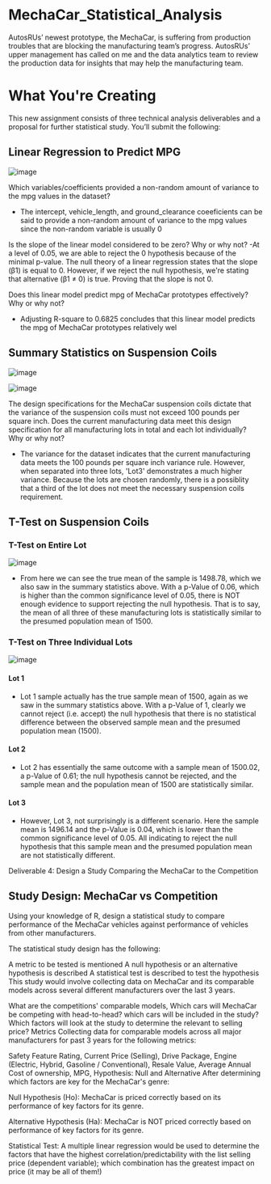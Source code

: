 # MechaCar_Statistical_Analysis

AutosRUs’ newest prototype, the MechaCar, is suffering from production troubles that are blocking the manufacturing team’s progress. AutosRUs’ upper management has called on me and the data analytics team to review the production data for insights that may help the manufacturing team.

# What You're Creating

This new assignment consists of three technical analysis deliverables and a proposal for further statistical study. You’ll submit the following:

## Linear Regression to Predict MPG

![image](https://user-images.githubusercontent.com/103547108/183312339-8041cb56-a53e-440f-b3ea-efc4281ebe95.png)

  Which variables/coefficients provided a non-random amount of variance to the mpg values in the dataset?
  - The intercept, vehicle_length, and ground_clearance coeeficients can be said to provide a non-random amount of variance to the mpg values since the non-random   variable is usually 0
  
  Is the slope of the linear model considered to be zero? Why or why not?
  -At a level of 0.05, we are able to reject the 0 hypothesis because of the minimal p-value. The null theory of a linear regression states that the slope (β1) is equal to 0. However, if we reject the null hypothesis, we're stating that alternative (β1 ≠ 0) is true. Proving that the slope is not 0.
  
  Does this linear model predict mpg of MechaCar prototypes effectively? Why or why not?
  - Adjusting R-square to 0.6825 concludes that this linear model predicts the mpg of MechaCar prototypes relatively wel

## Summary Statistics on Suspension Coils

![image](https://user-images.githubusercontent.com/103547108/183312562-65b3ec98-73e3-4590-b752-9e537cb9ab19.png)

![image](https://user-images.githubusercontent.com/103547108/183312566-62685739-ca11-4f79-98f6-78594fc81f2b.png)


The design specifications for the MechaCar suspension coils dictate that the variance of the suspension coils must not exceed 100 pounds per square inch. Does the current manufacturing data meet this design specification for all manufacturing lots in total and each lot individually? Why or why not?
 - The variance for the dataset indicates that the current manufacturing data meets the 100 pounds per square inch variance rule. However, when separated into three lots, 'Lot3' demonstrates a much higher variance. Because the lots are chosen randomly, there is a possiblity that a third of the lot does not meet the necessary suspension coils requirement.

## T-Test on Suspension Coils
### T-Test on Entire Lot

![image](https://user-images.githubusercontent.com/103547108/183312683-805a533b-e16e-4be0-89c7-95217d078156.png)

  - From here we can see the true mean of the sample is 1498.78, which we also saw in the summary statistics above. With a p-Value of 0.06, which is higher than the common significance level of 0.05, there is NOT enough evidence to support rejecting the null hypothesis. That is to say, the mean of all three of these manufacturing lots is statistically similar to the presumed population mean of 1500.
  
  ### T-Test on Three Individual Lots
  
![image](https://user-images.githubusercontent.com/103547108/183312725-0613ead4-7d65-480e-ab54-3e0737bcc9c1.png)

#### Lot 1
  - Lot 1 sample actually has the true sample mean of 1500, again as we saw in the summary statistics above. With a p-Value of 1, clearly we cannot reject (i.e. accept) the null hypothesis that there is no statistical difference between the observed sample mean and the presumed population mean (1500).
  
#### Lot 2
  - Lot 2 has essentially the same outcome with a sample mean of 1500.02, a p-Value of 0.61; the null hypothesis cannot be rejected, and the sample mean and the population mean of 1500 are statistically similar.
 
#### Lot 3
  - However, Lot 3, not surprisingly is a different scenario. Here the sample mean is 1496.14 and the p-Value is 0.04, which is lower than the common significance level of 0.05. All indicating to reject the null hypothesis that this sample mean and the presumed population mean are not statistically different.


Deliverable 4: Design a Study Comparing the MechaCar to the Competition

## Study Design: MechaCar vs Competition
Using your knowledge of R, design a statistical study to compare performance of the MechaCar vehicles against performance of vehicles from other manufacturers.

The statistical study design has the following:

A metric to be tested is mentioned
A null hypothesis or an alternative hypothesis is described
A statistical test is described to test the hypothesis
This study would involve collecting data on MechaCar and its comparable models across several different manufacturers over the last 3 years.

What are the competitions' comparable models,
Which cars will MechaCar be competing with head-to-head? which cars will be included in the study?
Which factors will look at the study to determine the relevant to selling price?
Metrics
Collecting data for comparable models across all major manufacturers for past 3 years for the following metrics:

  Safety Feature Rating,
  Current Price (Selling),
  Drive Package,
  Engine (Electric, Hybrid, Gasoline / Conventional),
  Resale Value,
  Average Annual Cost of ownership,
  MPG,
Hypothesis: Null and Alternative
After determining which factors are key for the MechaCar's genre:

Null Hypothesis (Ho): MechaCar is priced correctly based on its performance of key factors for its genre.

Alternative Hypothesis (Ha): MechaCar is NOT priced correctly based on performance of key factors for its genre.

Statistical Test:
A multiple linear regression would be used to determine the factors that have the highest correlation/predictability with the list selling price (dependent variable); which combination has the greatest impact on price (it may be all of them!)
